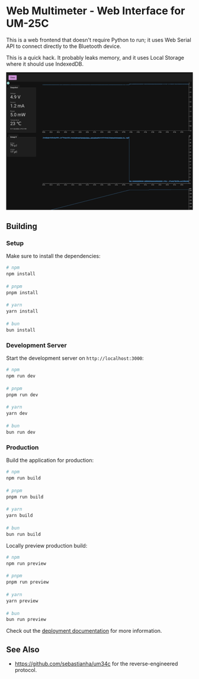 # Web Multimeter - Web Interface for UM-25C

This is a web frontend that doesn't require Python to run; it uses Web
Serial API to connect directly to the Bluetooth device.

This is a quick hack. It probably leaks memory, and it uses
Local Storage where it should use IndexedDB.

![Screenshot](./docs/media/screenshot.png)

## Building

### Setup

Make sure to install the dependencies:

```bash
# npm
npm install

# pnpm
pnpm install

# yarn
yarn install

# bun
bun install
```

### Development Server

Start the development server on `http://localhost:3000`:

```bash
# npm
npm run dev

# pnpm
pnpm run dev

# yarn
yarn dev

# bun
bun run dev
```

### Production

Build the application for production:

```bash
# npm
npm run build

# pnpm
pnpm run build

# yarn
yarn build

# bun
bun run build
```

Locally preview production build:

```bash
# npm
npm run preview

# pnpm
pnpm run preview

# yarn
yarn preview

# bun
bun run preview
```

Check out the [deployment documentation](https://nuxt.com/docs/getting-started/deployment) for more information.

## See Also

* https://github.com/sebastianha/um34c for the reverse-engineered protocol.
